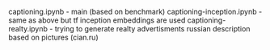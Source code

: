 captioning.ipynb - main (based on benchmark)
captioning-inception.ipynb - same as above but tf inception embeddings are used
captioning-realty.ipynb - trying to generate realty advertisments russian description based on pictures (cian.ru)
